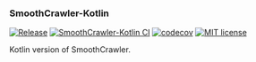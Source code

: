 ### SmoothCrawler-Kotlin

[![Release](https://img.shields.io/github/release/Chisanan232/smoothcrawler-kotlin.svg?label=Release&logo=github)](https://github.com/Chisanan232/smoothcrawler-kotlin/releases)
[![SmoothCrawler-Kotlin CI](https://github.com/Chisanan232/SmoothCrawler-Kotlin/actions/workflows/ci-cd.yaml/badge.svg)](https://github.com/Chisanan232/SmoothCrawler-Kotlin/actions/workflows/ci-cd.yaml)
[![codecov](https://codecov.io/gh/Chisanan232/SmoothCrawler-Kotlin/branch/develop/graph/badge.svg?token=L53O8YRBHX)](https://codecov.io/gh/Chisanan232/SmoothCrawler-Kotlin)
[![MIT license](https://img.shields.io/badge/License-MIT-blue.svg)](https://lbesson.mit-license.org/)

[//]: # ([![codecov]&#40;https://codecov.io/gh/Chisanan232/SmoothCrawler-Kotlin/branch/master/graph/badge.svg?token=L53O8YRBHX&#41;]&#40;https://codecov.io/gh/Chisanan232/SmoothCrawler-Kotlin&#41;)

Kotlin version of SmoothCrawler.
